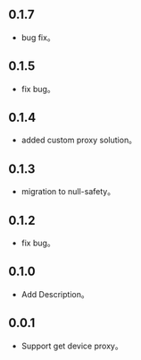 ## 0.1.7

* bug fix。

## 0.1.5

* fix bug。

## 0.1.4

* added custom proxy solution。

## 0.1.3

* migration to null-safety。

## 0.1.2

* fix bug。

## 0.1.0

* Add Description。

## 0.0.1

* Support get device proxy。

